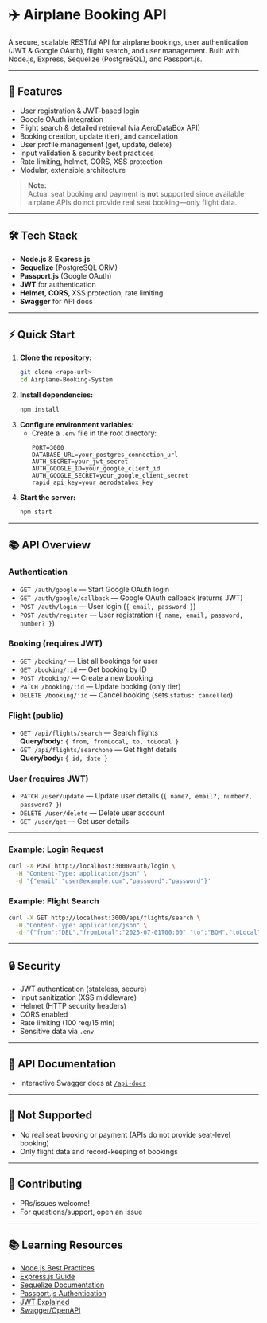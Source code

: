 # ✈️ Airplane Booking API

A secure, scalable RESTful API for airplane bookings, user authentication (JWT & Google OAuth), flight search, and user management. Built with Node.js, Express, Sequelize (PostgreSQL), and Passport.js.

---

## 🚀 Features
- User registration & JWT-based login
- Google OAuth integration
- Flight search & detailed retrieval (via AeroDataBox API)
- Booking creation, update (tier), and cancellation
- User profile management (get, update, delete)
- Input validation & security best practices
- Rate limiting, helmet, CORS, XSS protection
- Modular, extensible architecture

> **Note:**  
> Actual seat booking and payment is **not** supported since available airplane APIs do not provide real seat booking—only flight data.

---

## 🛠️ Tech Stack
- **Node.js** & **Express.js**
- **Sequelize** (PostgreSQL ORM)
- **Passport.js** (Google OAuth)
- **JWT** for authentication
- **Helmet**, **CORS**, XSS protection, rate limiting
- **Swagger** for API docs

---

## ⚡ Quick Start
1. **Clone the repository:**
   ```bash
   git clone <repo-url>
   cd Airplane-Booking-System
   ```
2. **Install dependencies:**
   ```bash
   npm install
   ```
3. **Configure environment variables:**
    - Create a `.env` file in the root directory:
      ```env
      PORT=3000
      DATABASE_URL=your_postgres_connection_url
      AUTH_SECRET=your_jwt_secret
      AUTH_GOOGLE_ID=your_google_client_id
      AUTH_GOOGLE_SECRET=your_google_client_secret
      rapid_api_key=your_aerodatabox_key
      ```
4. **Start the server:**
   ```bash
   npm start
   ```

---

## 📚 API Overview

### Authentication
- `GET /auth/google` — Start Google OAuth login
- `GET /auth/google/callback` — Google OAuth callback (returns JWT)
- `POST /auth/login` — User login (`{ email, password }`)
- `POST /auth/register` — User registration (`{ name, email, password, number? }`)

### Booking (**requires JWT**)
- `GET /booking/` — List all bookings for user
- `GET /booking/:id` — Get booking by ID
- `POST /booking/` — Create a new booking
- `PATCH /booking/:id` — Update booking (only tier)
- `DELETE /booking/:id` — Cancel booking (sets `status: cancelled`)

### Flight (public)
- `GET /api/flights/search` — Search flights  
  **Query/body:** `{ from, fromLocal, to, toLocal }`
- `GET /api/flights/searchone` — Get flight details  
  **Query/body:** `{ id, date }`

### User (**requires JWT**)
- `PATCH /user/update` — Update user details (`{ name?, email?, number?, password? }`)
- `DELETE /user/delete` — Delete user account
- `GET /user/get` — Get user details

---

### Example: Login Request
```bash
curl -X POST http://localhost:3000/auth/login \
  -H "Content-Type: application/json" \
  -d '{"email":"user@example.com","password":"password"}'
```

### Example: Flight Search
```bash
curl -X GET http://localhost:3000/api/flights/search \
  -H "Content-Type: application/json" \
  -d '{"from":"DEL","fromLocal":"2025-07-01T00:00","to":"BOM","toLocal":"2025-07-01T23:59"}'
```

---

## 🔒 Security
- JWT authentication (stateless, secure)
- Input sanitization (XSS middleware)
- Helmet (HTTP security headers)
- CORS enabled
- Rate limiting (100 req/15 min)
- Sensitive data via `.env`

---

## 📖 API Documentation
- Interactive Swagger docs at [`/api-docs`](http://localhost:3000/api-docs)

---

## 🚫 Not Supported
- No real seat booking or payment (APIs do not provide seat-level booking)
- Only flight data and record-keeping of bookings

---

## 🤝 Contributing
- PRs/issues welcome!
- For questions/support, open an issue

---

## 📚 Learning Resources
- [Node.js Best Practices](https://github.com/goldbergyoni/nodebestpractices)
- [Express.js Guide](https://expressjs.com/)
- [Sequelize Documentation](https://sequelize.org/)
- [Passport.js Authentication](http://www.passportjs.org/)
- [JWT Explained](https://jwt.io/introduction)
- [Swagger/OpenAPI](https://swagger.io/)
